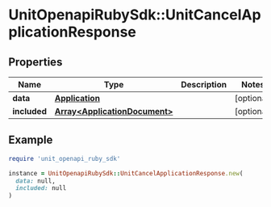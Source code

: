 # UnitOpenapiRubySdk::UnitCancelApplicationResponse

## Properties

| Name | Type | Description | Notes |
| ---- | ---- | ----------- | ----- |
| **data** | [**Application**](Application.md) |  | [optional] |
| **included** | [**Array&lt;ApplicationDocument&gt;**](ApplicationDocument.md) |  | [optional] |

## Example

```ruby
require 'unit_openapi_ruby_sdk'

instance = UnitOpenapiRubySdk::UnitCancelApplicationResponse.new(
  data: null,
  included: null
)
```

